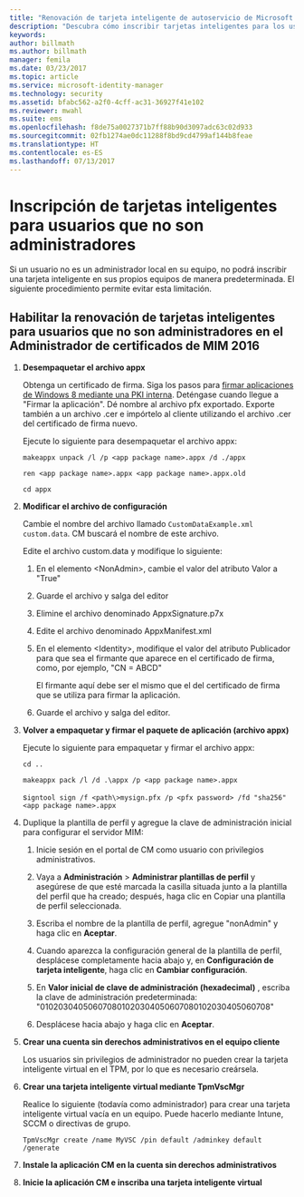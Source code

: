 ```yaml
---
title: "Renovación de tarjeta inteligente de autoservicio de Microsoft Identity Manager sin acceso de administrador | Microsoft Docs"
description: "Descubra cómo inscribir tarjetas inteligentes para los usuarios que no disponen de acceso de administrador a sus equipos para que puedan usar el Administrador de certificados."
keywords: 
author: billmath
ms.author: billmath
manager: femila
ms.date: 03/23/2017
ms.topic: article
ms.service: microsoft-identity-manager
ms.technology: security
ms.assetid: bfabc562-a2f0-4cff-ac31-36927f41e102
ms.reviewer: mwahl
ms.suite: ems
ms.openlocfilehash: f8de75a0027371b7ff88b90d3097adc63c02d933
ms.sourcegitcommit: 02fb1274ae0dc11288f8bd9cd4799af144b8feae
ms.translationtype: HT
ms.contentlocale: es-ES
ms.lasthandoff: 07/13/2017
---
```

# <a name="enroll-smart-cards-for-non-administrators"></a>Inscripción de tarjetas inteligentes para usuarios que no son administradores
Si un usuario no es un administrador local en su equipo, no podrá inscribir una tarjeta inteligente en sus propios equipos de manera predeterminada. El siguiente procedimiento permite evitar esta limitación.

## <a name="enabling-smart-card-renewal-for-non-admins-in-mim-2016-certificate-manager"></a>Habilitar la renovación de tarjetas inteligentes para usuarios que no son administradores en el Administrador de certificados de MIM 2016

1.  **Desempaquetar el archivo appx**

    Obtenga un certificado de firma. Siga los pasos para [firmar aplicaciones de Windows 8 mediante una PKI interna](http://blogs.technet.com/b/deploymentguys/archive/2013/06/14/signing-windows-8-applications-using-an-internal-pki.aspx). Deténgase cuando llegue a "Firmar la aplicación". Dé nombre al archivo pfx exportado. Exporte también a un archivo .cer e impórtelo al cliente utilizando el archivo .cer del certificado de firma nuevo.

    Ejecute lo siguiente para desempaquetar el archivo appx:

    `makeappx unpack /l /p <app package name>.appx /d ./appx`

    `ren <app package name>.appx <app package name>.appx.old`

    `cd appx`

2.  **Modificar el archivo de configuración**

    Cambie el nombre del archivo llamado `CustomDataExample.xml custom.data`. CM buscará el nombre de este archivo.

    Edite el archivo custom.data y modifique lo siguiente:

    1.  En el elemento &lt;NonAdmin&gt;, cambie el valor del atributo Valor a "True"

    2.  Guarde el archivo y salga del editor

    3.  Elimine el archivo denominado AppxSignature.p7x

    4.  Edite el archivo denominado AppxManifest.xml

    5.  En el elemento &lt;Identity&gt;, modifique el valor del atributo Publicador para que sea el firmante que aparece en el certificado de firma, como, por ejemplo, "CN = ABCD"

        El firmante aquí debe ser el mismo que el del certificado de firma que se utiliza para firmar la aplicación.

    6.  Guarde el archivo y salga del editor.

3.  **Volver a empaquetar y firmar el paquete de aplicación (archivo appx)**

    Ejecute lo siguiente para empaquetar y firmar el archivo appx:

    `cd ..`

    `makeappx pack /l /d .\appx /p <app package name>.appx`

    s`igntool sign /f <path\>mysign.pfx /p <pfx password> /fd "sha256" <app package name>.appx`

4.  Duplique la plantilla de perfil y agregue la clave de administración inicial para configurar el servidor MIM:

    1.  Inicie sesión en el portal de CM como usuario con privilegios administrativos.

    2.  Vaya a **Administración** &gt; **Administrar plantillas de perfil** y asegúrese de que esté marcada la casilla situada junto a la plantilla del perfil que ha creado; después, haga clic en Copiar una plantilla de perfil seleccionada.

    3.  Escriba el nombre de la plantilla de perfil, agregue "nonAdmin" y haga clic en **Aceptar**.

    4.  Cuando aparezca la configuración general de la plantilla de perfil, desplácese completamente hacia abajo y, en **Configuración de tarjeta inteligente**, haga clic en **Cambiar configuración**.

    5.  En **Valor inicial de clave de administración (hexadecimal)** , escriba la clave de administración predeterminada: "010203040506070801020304050607080102030405060708"

    6.  Desplácese hacia abajo y haga clic en **Aceptar**.

5.  **Crear una cuenta sin derechos administrativos en el equipo cliente**

    Los usuarios sin privilegios de administrador no pueden crear la tarjeta inteligente virtual en el TPM, por lo que es necesario creársela.

6.  **Crear una tarjeta inteligente virtual mediante TpmVscMgr**

    Realice lo siguiente (todavía como administrador) para crear una tarjeta inteligente virtual vacía en un equipo. Puede hacerlo mediante Intune, SCCM o directivas de grupo.

    `TpmVscMgr create /name MyVSC /pin default /adminkey default /generate`

7.  **Instale la aplicación CM en la cuenta sin derechos administrativos**

8.  **Inicie la aplicación CM e inscriba una tarjeta inteligente virtual**
